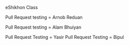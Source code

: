 eShikhon Class

Pull Request testing = Arnob Reduan

Pull Request testing =  Alam Bhuiyan

Pull Request Testing = Yasir 
Pull Request Testing = Bipul
